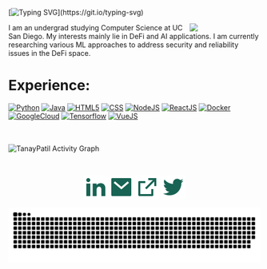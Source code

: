 [![Typing SVG](https://readme-typing-svg.herokuapp.com?color=FFFFFF&size=39&multiline=true&width=700&lines=Hey!)](https://git.io/typing-svg)

<a href="#"><img width="28%" height="auto" align="right" src="https://github.com/rajput2107/rajput2107/blob/master/Assets/Developer.gif" /></a>

I am an undergrad studying Computer Science at UC San Diego. My interests mainly lie in DeFi and AI applications. I am currently researching various ML approaches to address security and reliability issues in the DeFi space.

  
# Experience:
<div>
  <a href='' target="_blank"><img src="https://www.vectorlogo.zone/logos/python/python-ar21.svg" alt="Python"/></a>
  <a href='' target="_blank"><img src="https://www.vectorlogo.zone/logos/java/java-ar21.svg" alt="Java"/></a>
  <a href='' target="_blank"><img src="https://www.vectorlogo.zone/logos/w3_html5/w3_html5-ar21.svg" alt="HTML5"/></a>
  <a href='' target="_blank"><img src="https://www.vectorlogo.zone/logos/w3_css/w3_css-ar21.svg" alt="CSS"/></a>
  <a href='' target="_blank"><img src="https://www.vectorlogo.zone/logos/nodejs/nodejs-ar21.svg" alt="NodeJS"/></a>
  <a href='' target="_blank"><img src="https://www.vectorlogo.zone/logos/reactjs/reactjs-ar21.svg" alt="ReactJS"/></a>
  <a href='' target="_blank"><img src="https://www.vectorlogo.zone/logos/docker/docker-ar21.svg" alt="Docker"/></a>
  <a href='' target="_blank"><img src="https://www.vectorlogo.zone/logos/google_cloud/google_cloud-ar21.svg" alt="GoogleCloud"/></a>
  <a href='' target="_blank"><img src="https://www.vectorlogo.zone/logos/tensorflow/tensorflow-ar21.svg" alt="Tensorflow"/></a>
  <a href='' target="_blank"><img src="https://www.vectorlogo.zone/logos/vuejs/vuejs-ar21.svg" alt="VueJS"/></a>
</div>

<br>
<!--  <a > <img src="https://github-readme-stats.vercel.app/api/top-langs/?username=punnkam&layout=compact&show_icons=true&bg_color=0d1117,0d1117,0d1117&title_color=ced4da&text_color=ced4da"  align="center" height="200" width="100%"></a> -->

<br>

<p>
<a><img alt="TanayPatil Activity Graph" src="https://github-readme-activity-graph.cyclic.app/graph?username=tanpatil&bg_color=0D1117&color=ced4da&line=A8FDF6&point=FFFFFF&hide_border=true" /></a>
</p>
<br>
<p align="center">
  <p align="center">
    <a href="https://www.linkedin.com/in/tanpatil/" alt="Linkedin"><img src="readme/linkedin-fill.svg"></a>
    <a href="mailto:tanay@tanpatil.tech" alt="Contact me"><img src="readme/mail-fill.svg"></a>
    <a href="https://tanpatil.tech" alt="My site"><img src="readme/external-link-line.svg"></a>
    <a href="https://twitter.com/" alt="Twitter"><img src="readme/twitter-fill.svg"></a>
  </p>

![snake gif](https://github.com/tanpatil/tanpatil/blob/output/github-contribution-grid-snake.svg)

<!--
**tanpatil/tanpatil** is a ✨ _special_ ✨ repository because its `README.md` (this file) appears on your GitHub profile.

Here are some ideas to get you started:

- 🔭 I’m currently working on ...
- 🌱 I’m currently learning ...
- 👯 I’m looking to collaborate on ...
- 🤔 I’m looking for help with ...
- 💬 Ask me about ...
- 📫 How to reach me: ...
- 😄 Pronouns: ...
- ⚡ Fun fact: ...
-->
